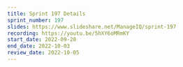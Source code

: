 ```yaml
---
title: Sprint 197 Details
sprint_number: 197
slides: https://www.slideshare.net/ManageIQ/sprint-197
recording: https://youtu.be/5hXY6oMRmKY
start_date: 2022-09-20
end_date: 2022-10-03
review_date: 2022-10-05
---
```

